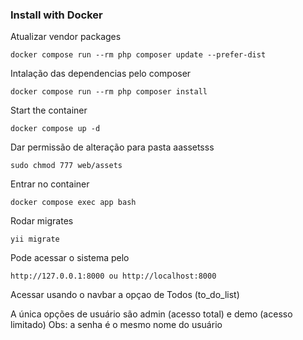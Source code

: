 ### Install with Docker

Atualizar vendor packages

    docker compose run --rm php composer update --prefer-dist
    
Intalação das dependencias pelo composer

    docker compose run --rm php composer install    
    
Start the container

    docker compose up -d

Dar permissão de alteração para pasta aassetsss

    sudo chmod 777 web/assets

Entrar no container 

    docker compose exec app bash

Rodar migrates

    yii migrate
    
Pode acessar o sistema pelo 

    http://127.0.0.1:8000 ou http://localhost:8000

Acessar usando o navbar a opçao de Todos (to_do_list)

A única opções de usuário são admin (acesso total) e demo (acesso limitado)
Obs: a senha é o mesmo nome do usuário


